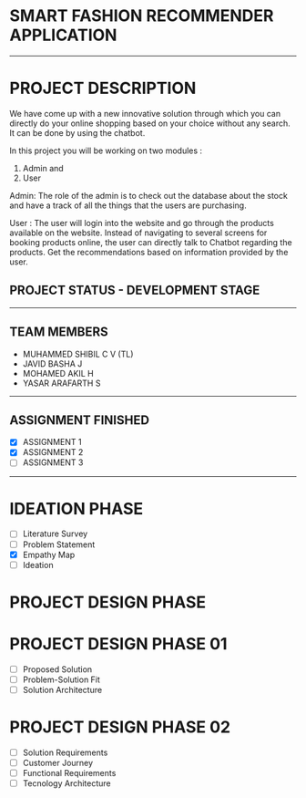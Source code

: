 # SMART FASHION RECOMMENDER APPLICATION

<hr>

#  PROJECT DESCRIPTION

We have come up with a new innovative solution through which you can directly do your online shopping based on your choice without any search. It can be done by using the chatbot.

In this project you will be working on two modules :

1. Admin and
2. User

Admin:
The role of the admin is to check out the database about the stock and have a track of all the things that the users are purchasing.

User :
The user will login into the website and go through the products available on the website.  Instead of navigating to several screens for booking products online, the user can directly talk to Chatbot regarding the products.  Get the recommendations based on information provided by the user.

## PROJECT STATUS - DEVELOPMENT STAGE

 <hr>

##  TEAM MEMBERS
- MUHAMMED SHIBIL C V (TL)
- JAVID BASHA J
- MOHAMED AKIL H
- YASAR ARAFARTH S
<hr>

 
##  ASSIGNMENT FINISHED
- [x] ASSIGNMENT 1
- [x] ASSIGNMENT 2
- [ ] ASSIGNMENT 3 
<hr>

#  IDEATION PHASE

- [ ] Literature Survey
- [ ] Problem Statement
- [x] Empathy Map
- [ ] Ideation

# PROJECT DESIGN PHASE 

# PROJECT DESIGN PHASE 01 
- [ ] Proposed Solution
- [ ] Problem-Solution Fit
- [ ] Solution Architecture

# PROJECT DESIGN PHASE 02 
- [ ] Solution Requirements
- [ ] Customer Journey
- [ ] Functional Requirements
- [ ] Tecnology Architecture
